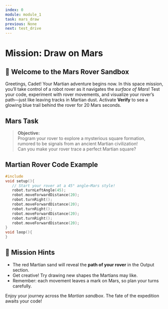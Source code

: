```yaml
---
index: 0  
module: module_1  
task: mars_draw  
previous: None  
next: test_drive  
---
```


# Mission: Draw on Mars

## 🚀 Welcome to the Mars Rover Sandbox

Greetings, Cadet! Your Martian adventure begins now. In this space mission, you’ll take control of a robot rover as it navigates the *surface of Mars*! Test your code, experiment with rover movements, and visualize your rover’s path—just like leaving tracks in Martian dust. Activate **Verify** to see a glowing blue trail behind the rover for 20 Mars seconds.

## Mars Task

> **Objective:**  
> Program your rover to explore a mysterious square formation, rumored to be signals from an ancient Martian civilization!  
> Can you make your rover trace a perfect Martian square?

## Martian Rover Code Example

```cpp
#include 
void setup(){
   // Start your rover at a 45° angle—Mars style!
   robot.turnLeftAngle(45);
   robot.moveForwardDistance(20);
   robot.turnRight();
   robot.moveForwardDistance(20);
   robot.turnRight();
   robot.moveForwardDistance(20);
   robot.turnRight();
   robot.moveForwardDistance(20);
}
void loop(){
}
```

## 🌌 Mission Hints

- The red Martian sand will reveal the **path of your rover** in the Output section.
- Get creative! Try drawing new shapes the Martians may like.
- Remember: each movement leaves a mark on Mars, so plan your turns carefully.

Enjoy your journey across the *Martian sandbox*. The fate of the expedition awaits your code!


